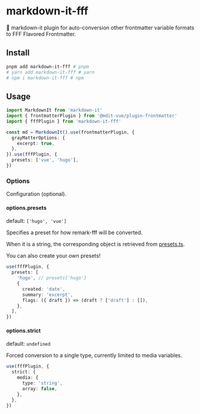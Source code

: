 # markdown-it-fff

🌟 markdown-it plugin for auto-conversion other frontmatter variable formats to FFF Flavored Frontmatter.

## Install

```sh
pnpm add markdown-it-fff # pnpm
# yarn add markdown-it-fff # yarn
# npm i markdown-it-fff # npm
```

## Usage

```ts
import MarkdownIt from 'markdown-it'
import { frontmatterPlugin } from '@mdit-vue/plugin-frontmatter'
import { fffPlugin } from 'markdown-it-fff'

const md = MarkdownIt().use(frontmatterPlugin, {
  grayMatterOptions: {
    excerpt: true,
  },
}).use(fffPlugin, {
  presets: ['vue', 'hugo'],
})
```

### Options

Configuration (optional).

#### options.presets

default: `['hugo', 'vue']`

Specifies a preset for how remark-fff will be converted.

When it is a string, the corresponding object is retrieved from [presets.ts](src/presets.ts).

You can also create your own presets!

```ts
use(fffPlugin, {
  presets: [
    'hugo', // presets['hugo']
    {
      created: 'date',
      summary: 'excerpt',
      flags: ({ draft }) => (draft ? ['draft'] : []),
    },
  ],
})
```

#### options.strict

default: `undefined`

Forced conversion to a single type, currently limited to media variables.

```ts
use(fffPlugin, {
  strict: {
    media: {
      type: 'string',
      array: false,
    },
  },
})
```
